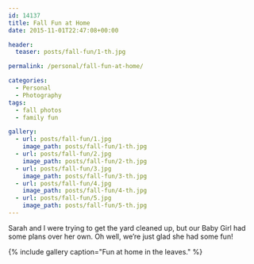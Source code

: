 ```yaml
---
id: 14137
title: Fall Fun at Home
date: 2015-11-01T22:47:08+00:00

header:
  teaser: posts/fall-fun/1-th.jpg

permalink: /personal/fall-fun-at-home/

categories:
  - Personal
  - Photography
tags:
  - fall photos
  - family fun

gallery:
  - url: posts/fall-fun/1.jpg
    image_path: posts/fall-fun/1-th.jpg
  - url: posts/fall-fun/2.jpg
    image_path: posts/fall-fun/2-th.jpg
  - url: posts/fall-fun/3.jpg
    image_path: posts/fall-fun/3-th.jpg
  - url: posts/fall-fun/4.jpg
    image_path: posts/fall-fun/4-th.jpg
  - url: posts/fall-fun/5.jpg
    image_path: posts/fall-fun/5-th.jpg
---
```

Sarah and I were trying to get the yard cleaned up, but our Baby Girl had some plans over her own. Oh well, we&#8217;re just glad she had some fun!

{% include gallery caption="Fun at home in the leaves." %}
